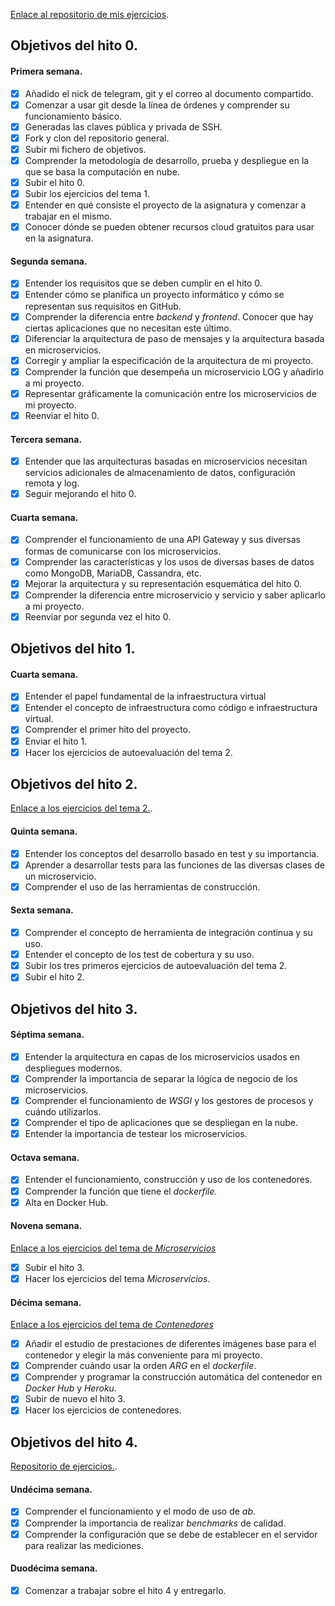 [Enlace al repositorio de mis ejercicios](https://github.com/lidiasm/EjerciciosCC.git).

## Objetivos del hito 0.

#### Primera semana.

- [x] Añadido el nick de telegram, git y el correo al documento compartido.
- [x] Comenzar a usar git desde la línea de órdenes y comprender su funcionamiento básico.
- [x] Generadas las claves pública y privada de SSH.
- [x] Fork y clon del repositorio general.
- [x] Subir mi fichero de objetivos.
- [x] Comprender la metodología de desarrollo, prueba y despliegue en la que se basa la computación en nube.
- [x] Subir el hito 0.
- [x] Subir los ejercicios del tema 1.
- [x] Entender en qué consiste el proyecto de la asignatura y comenzar a trabajar en el mismo.
- [x] Conocer dónde se pueden obtener recursos cloud gratuitos para usar en la asignatura.

#### Segunda semana.

- [x] Entender los requisitos que se deben cumplir en el hito 0.
- [x] Entender cómo se planifica un proyecto informático y cómo se representan sus requisitos en GitHub.
- [x] Comprender la diferencia entre *backend* y *frontend*. Conocer que hay ciertas aplicaciones que no necesitan este último.
- [x] Diferenciar la arquitectura de paso de mensajes y la arquitectura basada en microservicios.
- [x] Corregir y ampliar la especificación de la arquitectura de mi proyecto.
- [x] Comprender la función que desempeña un microservicio LOG y añadirlo a mi proyecto.
- [x] Representar gráficamente la comunicación entre los microservicios de mi proyecto.
- [x] Reenviar el hito 0.

#### Tercera semana.

- [x] Entender que las arquitecturas basadas en microservicios necesitan servicios adicionales de almacenamiento de datos, configuración remota y log.
- [x] Seguir mejorando el hito 0.

#### Cuarta semana.

- [x] Comprender el funcionamiento de una API Gateway y sus diversas formas de comunicarse con los microservicios.
- [x] Comprender las características y los usos de diversas bases de datos como MongoDB, MariaDB, Cassandra, etc.
- [x] Mejorar la arquitectura y su representación esquemática del hito 0.
- [x] Comprender la diferencia entre microservicio y servicio y saber aplicarlo a mi proyecto.
- [x] Reenviar por segunda vez el hito 0.

## Objetivos del hito 1.

#### Cuarta semana.

- [x] Entender el papel fundamental de la infraestructura virtual
- [x] Entender el concepto de infraestructura como código e infraestructura virtual.
- [x] Comprender el primer hito del proyecto.
- [x] Enviar el hito 1.
- [x] Hacer los ejercicios de autoevaluación del tema 2.

## Objetivos del hito 2.

[Enlace a los ejercicios del tema 2.](https://github.com/lidiasm/EjerciciosCC/blob/master/Ejercicios_DesarrolloBasadoEnPruebas.md).

#### Quinta semana.

- [x] Entender los conceptos del desarrollo basado en test y su importancia.
- [x] Aprender a desarrollar tests para las funciones de las diversas clases de un microservicio.
- [x] Comprender el uso de las herramientas de construcción.

#### Sexta semana.

- [x] Comprender el concepto de herramienta de integración continua y su uso.
- [x] Entender el concepto de los test de cobertura y su uso.
- [x] Subir los tres primeros ejercicios de autoevaluación del tema 2.
- [x] Subir el hito 2.

## Objetivos del hito 3.

#### Séptima semana.

- [x] Entender la arquitectura en capas de los microservicios usados en despliegues modernos.
- [x] Comprender la importancia de separar la lógica de negocio de los microservicios.
- [x] Comprender el funcionamiento de *WSGI* y los gestores de procesos y cuándo utilizarlos.
- [x] Comprender el tipo de aplicaciones que se despliegan en la nube.
- [x] Entender la importancia de testear los microservicios.

#### Octava semana.

- [x] Entender el funcionamiento, construcción y uso de los contenedores.
- [x] Comprender la función que tiene el *dockerfile.*
- [x] Alta en Docker Hub.

#### Novena semana.

[Enlace a los ejercicios del tema de *Microservicios*](https://github.com/lidiasm/EjerciciosCC/blob/master/Ejercicios_Microservicios.md)
- [x] Subir el hito 3.
- [x] Hacer los ejercicios del tema *Microservicios*.

#### Décima semana.

[Enlace a los ejercicios del tema de *Contenedores*](https://github.com/lidiasm/EjerciciosCC/blob/master/Ejercicios_Contenedores.md)
- [x] Añadir el estudio de prestaciones de diferentes imágenes base para el contenedor y elegir la más conveniente para mi proyecto.
- [x] Comprender cuándo usar la orden *ARG* en el *dockerfile*.
- [x] Comprender y programar la construcción automática del contenedor en *Docker Hub* y *Heroku*.
- [x] Subir de nuevo el hito 3.
- [x] Hacer los ejercicios de contenedores.

## Objetivos del hito 4.

[Repositorio de ejercicios.](https://github.com/lidiasm/EjerciciosCC.git).

#### Undécima semana.

- [x] Comprender el funcionamiento y el modo de uso de *ab*.
- [x] Comprender la importancia de realizar *benchmarks* de calidad.
- [x] Comprender la configuración que se debe de establecer en el servidor para realizar las mediciones.

#### Duodécima semana.

- [x] Comenzar a trabajar sobre el hito 4 y entregarlo.